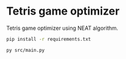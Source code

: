 # Tetris game optimizer

Tetris game optimizer using NEAT algorithm.

```bash
pip install -r requirements.txt

py src/main.py
```